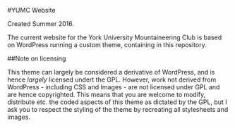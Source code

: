 #YUMC Website

Created Summer 2016.

The current website for the York University Mountaineering Club is based on WordPress running a custom theme, containing in this repository. 

##Note on licensing

This theme can largely be considered a derivative of WordPress, and is hence *largely* licensed undert the GPL. However, work not derived from WordPress - including CSS and Images - are not licensed under GPL and are hence copyrighted.
This means that you are welcome to modify, distribute etc. the coded aspects of this theme as dictated by the GPL, but I ask you to respect the styling of the theme by recreating all stylesheets and images.